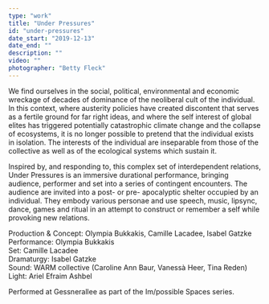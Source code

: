 ```yaml
---
type: "work"
title: "Under Pressures"
id: "under-pressures"
date_start: "2019-12-13"
date_end: ""
description: "" 
video: ""
photographer: "Betty Fleck"
---
```


We find ourselves in the social, political, environmental and economic wreckage of decades of dominance of the neoliberal cult of the individual. In this context, where austerity policies have created discontent that serves as a fertile ground for far right ideas, and where the self interest of global elites has triggered potentially catastrophic climate change and the collapse of ecosystems, it is no longer possible to pretend that the individual exists in isolation. The interests of the individual are inseparable from those of the collective as well as of the ecological systems which sustain it.

Inspired by, and responding to, this complex set of interdependent relations, Under Pressures is an immersive durational performance, bringing audience, performer and set into a series of contingent encounters. The audience are invited into a post- or pre- apocalyptic shelter occupied by an individual. They embody various personae and use speech, music, lipsync, dance, games and ritual in an attempt to construct or remember a self while provoking new relations.

Production & Concept: Olympia Bukkakis, Camille Lacadee, Isabel Gatzke  
Performance: Olympia Bukkakis  
Set: Camille Lacadee  
Dramaturgy: Isabel Gatzke  
Sound: WARM collective (Caroline Ann Baur, Vanessà Heer, Tina Reden)  
Light: Ariel Efraim Ashbel  

Performed at Gessnerallee as part of the Im/possible Spaces series. 
